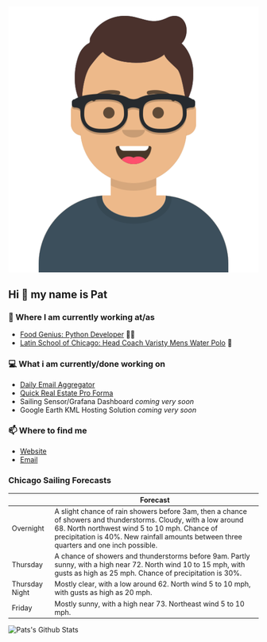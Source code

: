 [![Social banner for p-j-falconer](https://raw.githubusercontent.com/P-J-FALCONER/P-J-FALCONER/master/assets/avataaars.svg)](https://patfalconer.com/)
## Hi :wave: my name is Pat

### 💼 Where I am currently working at/as
- [Food Genius: Python Developer](https://getfoodgenius.com/) 🍔🐍
- [Latin School of Chicago: Head Coach Varisty Mens Water Polo](https://www.latinschool.org/) 🤽


### 💻 What i am currently/done working on
 - [Daily Email Aggregator](https://github.com/P-J-FALCONER/dott_daily_mail)
 - [Quick Real Estate Pro Forma](https://github.com/P-J-FALCONER/henry)
 - Sailing Sensor/Grafana Dashboard *coming very soon*
 - Google Earth KML Hosting Solution *coming very soon*

### 📫 Where to find me
 - [Website](https://patfalconer.com/)
 - [Email](mailto:patrick.j.falconer@gmail.com)


### Chicago Sailing Forecasts
|   | Forecast  |
|---|---|
| Overnight | A slight chance of rain showers before 3am, then a chance of showers and thunderstorms. Cloudy, with a low around 68. North northwest wind 5 to 10 mph. Chance of precipitation is 40%. New rainfall amounts between three quarters and one inch possible. |
| Thursday | A chance of showers and thunderstorms before 9am. Partly sunny, with a high near 72. North wind 10 to 15 mph, with gusts as high as 25 mph. Chance of precipitation is 30%. |
| Thursday Night | Mostly clear, with a low around 62. North wind 5 to 10 mph, with gusts as high as 20 mph. |
| Friday | Mostly sunny, with a high near 73. Northeast wind 5 to 10 mph. |

![Pats's Github Stats](https://github-readme-stats.vercel.app/api?username=p-j-falconer&show_icons=true&theme=radical)
